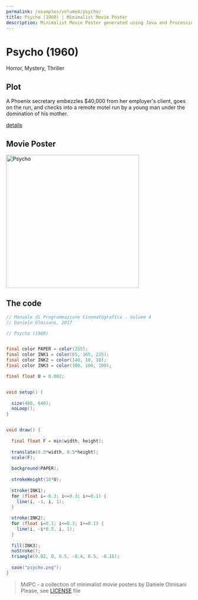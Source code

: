 ```yaml
---
permalink: /examples/volume4/psycho/
title: Psycho (1960) | Minimalist Movie Poster
description: Minimalist Movie Poster generated using Java and Processing.
---
```


# Psycho (1960)

Horror, Mystery, Thriller

## Plot
A Phoenix secretary embezzles $40,000 from her employer's client, goes on the run, and checks into a remote motel run by a young man under the domination of his mother.

[details](https://www.imdb.com/title/tt0054215/)

## Movie Poster
<img src="psycho.png"  width="360px" title="Psycho">


## The code
```java
// Manuale di Programmazione Cinematografica - Volume 4
// Daniele Olmisani, 2017

// Psycho (1960)


final color PAPER = color(255);
final color INK1 = color(65, 165, 225);
final color INK2 = color(140, 10, 10);
final color INK3 = color(100, 100, 100);

final float U = 0.002;


void setup() {
  
  size(480, 640);
  noLoop();
}


void draw() {
  
  final float F = min(width, height);
  
  translate(0.5*width, 0.5*height);
  scale(F);
  
  background(PAPER);
  
  strokeWeight(10*U);
  
  stroke(INK1);
  for (float i=-0.3; i<=0.3; i+=0.1) {
    line(i, -1, i, 1);
  }
  
  stroke(INK2);
  for (float i=0.1; i<=0.3; i+=0.1) {
    line(i, -i*0.5, i, 1);
  }
  
  fill(INK3);
  noStroke();
  triangle(0.02, 0, 0.5, -0.4, 0.5, -0.15);
  
  save("psycho.png");
}
```

> MdPC - a collection of minimalist movie posters
> by Daniele Olmisani
> Please, see [LICENSE](../../../LICENSE) file
